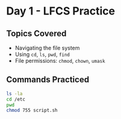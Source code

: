 # Day 1 - LFCS Practice

## Topics Covered
- Navigating the file system
- Using `cd`, `ls`, `pwd`, `find`
- File permissions: `chmod`, `chown`, `umask`

## Commands Practiced

```bash
ls -la
cd /etc
pwd
chmod 755 script.sh
